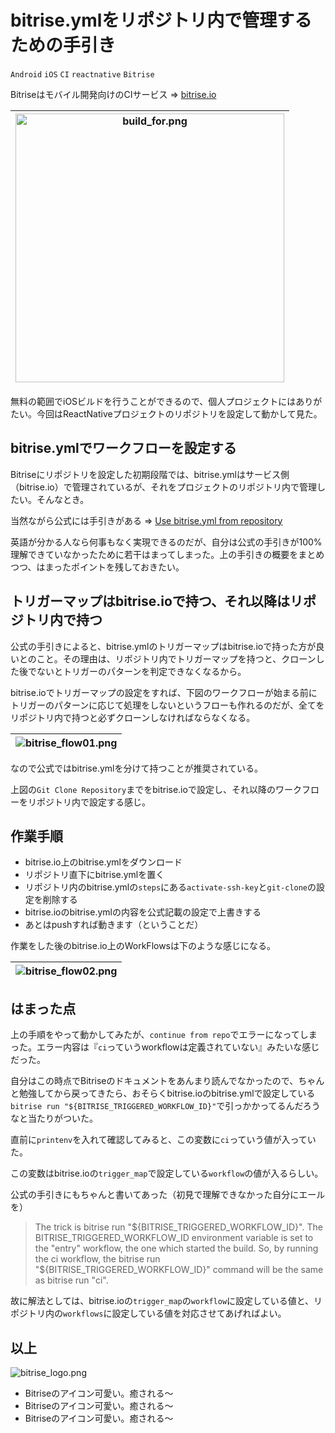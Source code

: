 # bitrise.ymlをリポジトリ内で管理するための手引き

`Android` `iOS` `CI` `reactnative` `Bitrise`

Bitriseはモバイル開発向けのCIサービス => [bitrise.io](https://www.bitrise.io/)

|<img width="430" alt="build_for.png" src="https://qiita-image-store.s3.amazonaws.com/0/178904/8f3e5cb1-eb1f-f0d0-22fa-661542561b17.png">|
|:-:|

無料の範囲でiOSビルドを行うことができるので、個人プロジェクトにはありがたい。今回はReactNativeプロジェクトのリポジトリを設定して動かして見た。

## bitrise.ymlでワークフローを設定する

Bitriseにリポジトリを設定した初期段階では、bitrise.ymlはサービス側（bitrise.io）で管理されているが、それをプロジェクトのリポジトリ内で管理したい。そんなとき。

当然ながら公式には手引きがある => [Use bitrise.yml from repository](https://devcenter.bitrise.io/tips-and-tricks/use-bitrise-yml-from-repository/)

英語が分かる人なら何事もなく実現できるのだが、自分は公式の手引きが100%理解できていなかったために若干はまってしまった。上の手引きの概要をまとめつつ、はまったポイントを残しておきたい。

## トリガーマップはbitrise.ioで持つ、それ以降はリポジトリ内で持つ

公式の手引きによると、bitrise.ymlのトリガーマップはbitrise.ioで持った方が良いとのこと。その理由は、リポジトリ内でトリガーマップを持つと、クローンした後でないとトリガーのパターンを判定できなくなるから。

bitrise.ioでトリガーマップの設定をすれば、下図のワークフローが始まる前にトリガーのパターンに応じて処理をしないというフローも作れるのだが、全てをリポジトリ内で持つと必ずクローンしなければならなくなる。

|![bitrise_flow01.png](https://qiita-image-store.s3.amazonaws.com/0/178904/00965864-17cb-e654-91a6-78cb591e6ddc.png)|
|:-:|

なので公式ではbitrise.ymlを分けて持つことが推奨されている。

上図の`Git Clone Repository`までをbitrise.ioで設定し、それ以降のワークフローをリポジトリ内で設定する感じ。


## 作業手順

- bitrise.io上のbitrise.ymlをダウンロード
- リポジトリ直下にbitrise.ymlを置く
- リポジトリ内のbitrise.ymlの`steps`にある`activate-ssh-key`と`git-clone`の設定を削除する
- bitrise.ioのbitrise.ymlの内容を公式記載の設定で上書きする
- あとはpushすれば動きます（ということだ）

作業をした後のbitrise.io上のWorkFlowsは下のような感じになる。

|![bitrise_flow02.png](https://qiita-image-store.s3.amazonaws.com/0/178904/d71036ec-5fe3-e4bf-d405-9cd084bafaa6.png)|
|:-:|


## はまった点

上の手順をやって動かしてみたが、`continue from repo`でエラーになってしまった。エラー内容は『`ci`っていうworkflowは定義されていない』みたいな感じだった。

自分はこの時点でBitriseのドキュメントをあんまり読んでなかったので、ちゃんと勉強してから戻ってきたら、おそらくbitrise.ioのbitrise.ymlで設定している`bitrise run "${BITRISE_TRIGGERED_WORKFLOW_ID}"`で引っかかってるんだろうなと当たりがついた。

直前に`printenv`を入れて確認してみると、この変数に`ci`っていう値が入っていた。

この変数はbitrise.ioの`trigger_map`で設定している`workflow`の値が入るらしい。

公式の手引きにもちゃんと書いてあった（初見で理解できなかった自分にエールを）

> The trick is bitrise run "\${BITRISE_TRIGGERED_WORKFLOW_ID}". The BITRISE_TRIGGERED_WORKFLOW_ID environment variable is set to the "entry" workflow, the one which started the build. So, by running the ci workflow, the bitrise run "${BITRISE_TRIGGERED_WORKFLOW_ID}" command will be the same as bitrise run "ci".


故に解法としては、bitrise.ioの`trigger_map`の`workflow`に設定している値と、リポジトリ内の`workflows`に設定している値を対応させてあげればよい。


## 以上

![bitrise_logo.png](https://qiita-image-store.s3.amazonaws.com/0/178904/d9abd1e4-d4cf-d833-1f13-942a20b125d5.png)

- Bitriseのアイコン可愛い。癒される〜
- Bitriseのアイコン可愛い。癒される〜
- Bitriseのアイコン可愛い。癒される〜
